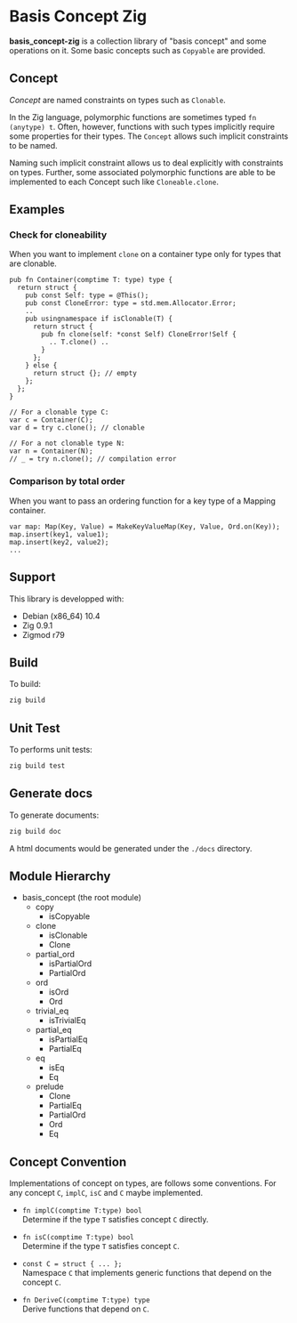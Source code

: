 # Basis Concept Zig

**basis_concept-zig** is a collection library of "basis concept" and some operations on it.
Some basic concepts such as `Copyable` are provided.


## Concept

*Concept* are named constraints on types such as `Clonable`.


In the Zig language, polymorphic functions are sometimes typed `fn (anytype) t`.
Often, however, functions with such types implicitly require some properties for their types.
The `Concept` allows such implicit constraints to be named.

Naming such implicit constraint allows us to deal explicitly with constraints on types.
Further, some associated polymorphic functions are able to be implemented to each Concept such like `Cloneable.clone`.


## Examples

### Check for cloneability

When you want to implement `clone` on a container type only for types that are clonable.

```
pub fn Container(comptime T: type) type {
  return struct {
    pub const Self: type = @This();
    pub const CloneError: type = std.mem.Allocator.Error;
    ..
    pub usingnamespace if isClonable(T) {
      return struct {
        pub fn clone(self: *const Self) CloneError!Self {
          .. T.clone() ..
        }
      };
    } else {
      return struct {}; // empty
    };
  };
}

// For a clonable type C:
var c = Container(C);
var d = try c.clone(); // clonable

// For a not clonable type N:
var n = Container(N);
// _ = try n.clone(); // compilation error
```


### Comparison by total order

When you want to pass an ordering function for a key type of a Mapping container.

```
var map: Map(Key, Value) = MakeKeyValueMap(Key, Value, Ord.on(Key));
map.insert(key1, value1);
map.insert(key2, value2);
...
```


## Support

This library is developped with:

- Debian (x86_64) 10.4
- Zig 0.9.1
- Zigmod r79


## Build

To build:

```sh
zig build
```


## Unit Test

To performs unit tests:

```sh
zig build test
```


## Generate docs

To generate documents:

```sh
zig build doc
```

A html documents would be generated under the `./docs` directory.


## Module Hierarchy


- basis_concept (the root module)
    - copy
		- isCopyable
    - clone
        - isClonable
        - Clone
    - partial_ord
        - isPartialOrd
        - PartialOrd
    - ord
        - isOrd
        - Ord
    - trivial_eq
        - isTrivialEq
    - partial_eq
        - isPartialEq
        - PartialEq
    - eq
        - isEq
        - Eq
    - prelude
        - Clone
        - PartialEq
        - PartialOrd
        - Ord
        - Eq


## Concept Convention

Implementations of concept on types, are follows some conventions.
For any concept `C`, `implC`, `isC` and `C` maybe implemented.

- `fn implC(comptime T:type) bool`  
    Determine if the type `T` satisfies concept `C` directly.

- `fn isC(comptime T:type) bool`  
    Determine if the type `T` satisfies concept `C`.

- `const C = struct { ... };`  
    Namespace `C` that implements generic functions that depend on the concept `C`.

- `fn DeriveC(comptime T:type) type`  
    Derive functions that depend on `C`.

